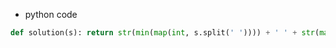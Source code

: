 - python code

```python
def solution(s): return str(min(map(int, s.split(' ')))) + ' ' + str(max(map(int, s.split(' '))))
```
